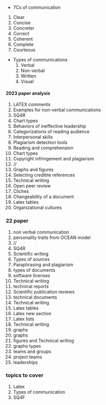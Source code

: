 -  7Cs of communication
  1. Clear
  2. Concise
  3. Concreter
  4. Correct
  5. Coherent
  6. Complete
  7. Courteous
- Types of communications
	1. Verbal
	2. Non-verbal
	3. Written
	4. Visual

#### 2023 paper analysis
1. LATEX comments
2. Examples for non-verbal communications
3. SQ4R
4. Chart types
5. Behaviors of ineffective leadership
6. Categorizations of reading audience
7. Interpersonal skills
8. Plagiarism detection tools
9. Reading and comprehension
10. Chart types
11. Copyright infringement and plagiarism
12. //
13. Graphs and figures
14. Selecting credible references
15. Technical writing
16. Open peer review
17. Cliches
18. Changeability of a document
19. Latex tables
20. Organizational cultures

### 22 paper
1. non verbal communication
2. personality traits from OCEAN model
3. //
4. SQ4R
5. Scientific writing
6. Types of sources
7. Paraphrasing and plagiarism
8. types of documents
9. software licenses
10. Technical writing
11. technical reports
12. Scientific publication reviews
13. technical documents
14. Technical writing
15. Latex tables
16. Latex new section
17. Latex lists
18. Technical writing
19. graphs
20. graphs
21. figures and Technical writing
22. graphs types
23. teams and groups
24. project teams
25. leaderships 

### topics to cover
1. Latex
2. Types of communication
3. SQ4F